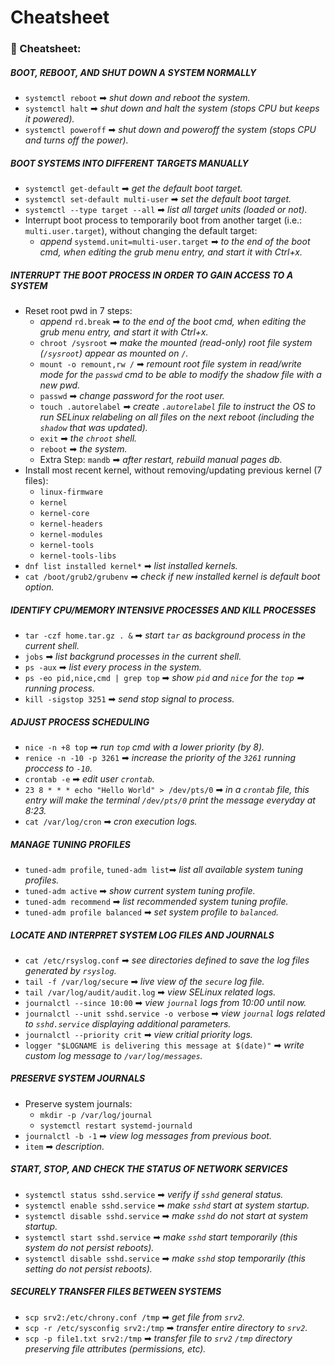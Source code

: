 # Cheatsheet
### 📑 Cheatsheet:
##### BOOT, REBOOT, AND SHUT DOWN A SYSTEM NORMALLY
- `systemctl reboot` ➡ *shut down and reboot the system.*
- `systemctl halt` ➡ *shut down and halt the system (stops CPU but keeps it powered).*
- `systemctl poweroff` ➡ *shut down and poweroff the system (stops CPU and turns off the power).*
##### BOOT SYSTEMS INTO DIFFERENT TARGETS MANUALLY
- `systemctl get-default` ➡ *get the default boot target.*
- `systemctl set-default multi-user` ➡ *set the default boot target.*
- `systemctl --type target --all` ➡ *list all target units (loaded or not).*
- Interrupt boot process to temporarily boot from another target (i.e.: `multi.user.target`), without changing the default target:
	- *append* `systemd.unit=multi-user.target` ➡ *to the end of the boot cmd, when editing the grub menu entry, and start it with Ctrl+x.*
##### INTERRUPT THE BOOT PROCESS IN ORDER TO GAIN ACCESS TO A SYSTEM
- Reset root pwd in 7 steps:
	- *append* `rd.break` ➡ *to the end of the boot cmd, when editing the grub menu entry, and start it with Ctrl+x.*
	- `chroot /sysroot` ➡ *make the mounted (read-only) root file system (`/sysroot`) appear as mounted on `/`.*
	- `mount -o remount,rw /` ➡ *remount root file system in read/write mode for the `passwd` cmd to be able to modify the shadow file with a new pwd.*
	- `passwd` ➡ *change password for the root user.*
	- `touch .autorelabel` ➡ *create `.autorelabel` file to instruct the OS to run SELinux relabeling on all files on the next reboot (including the `shadow` that was updated).*
	- `exit` ➡ *the `chroot` shell.*
	- `reboot` ➡ *the system.*
	- Extra Step: `mandb` ➡ *after restart, rebuild manual pages db.*
- Install most recent kernel, without removing/updating previous kernel (7 files):
	- `linux-firmware`
	- `kernel`
	- `kernel-core`
	- `kernel-headers`
	- `kernel-modules`
	- `kernel-tools`
	- `kernel-tools-libs`
- `dnf list installed kernel*` ➡ *list installed kernels.*
- `cat /boot/grub2/grubenv` ➡ *check if new installed kernel is default boot option.*
##### IDENTIFY CPU/MEMORY INTENSIVE PROCESSES AND KILL PROCESSES
- `tar -czf home.tar.gz . &` ➡ *start `tar` as background process in the current shell.*
- `jobs` ➡ *list backgrund processes in the current shell.*
- `ps -aux` ➡ *list every process in the system.*
- `ps -eo pid,nice,cmd | grep top` ➡ *show `pid` and `nice` for the `top` ➡ running process.*
- `kill -sigstop 3251` ➡ *send stop signal to process.*
##### ADJUST PROCESS SCHEDULING
- `nice -n +8 top` ➡ *run `top` cmd with a lower priority (by 8).*
- `renice -n -10 -p 3261` ➡ *increase the priority of the `3261` running proccess to `-10`.*
- `crontab -e` ➡ *edit user `crontab`.*
- `23 8 * * * echo "Hello World" > /dev/pts/0` ➡ *in a `crontab` file, this entry will make the terminal `/dev/pts/0` print the message everyday at 8:23.*
- `cat /var/log/cron` ➡ *cron execution logs.*
##### MANAGE TUNING PROFILES
- `tuned-adm profile`, `tuned-adm list`➡ *list all available system tuning profiles.*
- `tuned-adm active` ➡ *show current system tuning profile.*
- `tuned-adm recommend` ➡ *list recommended system tuning profile.*
- `tuned-adm profile balanced` ➡ *set system profile to `balanced`.*
##### LOCATE AND INTERPRET SYSTEM LOG FILES AND JOURNALS
- `cat /etc/rsyslog.conf` ➡ *see directories defined to save the log files generated by `rsyslog`.*
- `tail -f /var/log/secure` ➡ *live view of the `secure` log file.*
- `tail /var/log/audit/audit.log` ➡ *view SELinux related logs.*
- `journalctl --since 10:00` ➡ *view `journal` logs from 10:00 until now.*
- `journalctl --unit sshd.service -o verbose` ➡ *view `journal` logs related to `sshd.service` displaying additional parameters.*
- `journalctl --priority crit` ➡ *view critial priority logs.*
- `logger "$LOGNAME is delivering this message at $(date)"` ➡ *write custom log message to `/var/log/messages`.*
##### PRESERVE SYSTEM JOURNALS
- Preserve system journals:
	- `mkdir -p /var/log/journal`
	- `systemctl restart systemd-journald`
- `journalctl -b -1` ➡ *view log messages from previous boot.*
- `item` ➡ *description.*
##### START, STOP, AND CHECK THE STATUS OF NETWORK SERVICES
- `systemctl status sshd.service` ➡ *verify if `sshd` general status.*
- `systemctl enable sshd.service` ➡ *make `sshd` start at system startup.*
- `systemctl disable sshd.service` ➡ *make `sshd` do not start at system startup.*
- `systemctl start sshd.service` ➡ *make `sshd` start temporarily (this system do not persist reboots).*
- `systemctl disable sshd.service` ➡ *make `sshd` stop temporarily (this setting do not persist reboots).*
##### SECURELY TRANSFER FILES BETWEEN SYSTEMS
- `scp srv2:/etc/chrony.conf /tmp` ➡ *get file from `srv2`.*
- `scp -r /etc/sysconfig srv2:/tmp` ➡ *transfer entire directory to `srv2`.*
- `scp -p file1.txt srv2:/tmp` ➡ *transfer file to `srv2` `/tmp` directory preserving file attributes (permissions, etc).*


